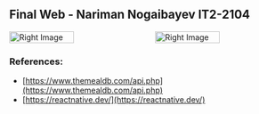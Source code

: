 ## Final Web - Nariman Nogaibayev IT2-2104

<div style="display: flex; justify-content: space-between;">

   <img src="https://github.com/naariman/final_web/assets/96104998/6b3aac11-0892-4a92-8ca1-3d175acb4814" alt="Right Image" width="48%">
  <img src="https://github.com/naariman/final_web/assets/96104998/df89d85f-2a6a-4d70-9c5d-81001e9bf6b7" alt="Right Image" width="48%">


</div>

### References:
- [https://www.themealdb.com/api.php](https://www.themealdb.com/api.php)
- [https://reactnative.dev/](https://reactnative.dev/)
